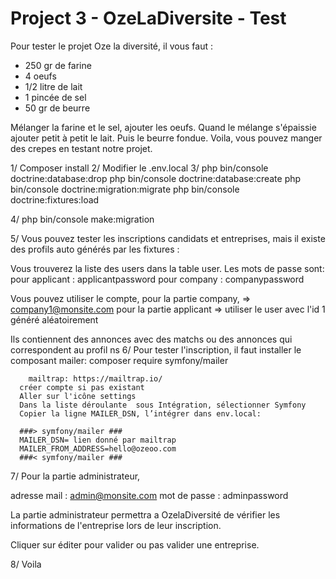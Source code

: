 # Project 3 - OzeLaDiversite - Test

Pour tester le projet Oze la diversité, il vous faut :

  - 250 gr de farine
  - 4 oeufs
  - 1/2 litre de lait
  - 1 pincée de sel
  - 50 gr de beurre
  
Mélanger la farine et le sel, ajouter les oeufs. Quand le mélange s'épaissie ajouter petit à petit le lait. Puis le beurre fondue.
Voila, vous pouvez manger des crepes en testant notre projet.

1/ Composer install
2/ Modifier le .env.local
3/ php bin/console doctrine:database:drop
   php bin/console doctrine:database:create
   php bin/console doctrine:migration:migrate
   php bin/console doctrine:fixtures:load
   
4/ php bin/console make:migration

5/ Vous pouvez tester les inscriptions candidats et entreprises, mais il existe des profils auto générés par les fixtures :

  Vous trouverez la liste des users dans la table user.
  Les mots de passe sont: 
    pour applicant : applicantpassword
    pour company : companypassword
    
 Vous pouvez utiliser le compte, pour la partie company, => company1@monsite.com
                                 pour la partie applicant => utiliser le user avec l'id 1 généré aléatoirement
                                 
 Ils contiennent des annonces avec des matchs ou des annonces qui correspondent au profil
 ns
 6/ Pour tester l'inscription, il faut installer le composant mailer: composer require symfony/mailer
 
        mailtrap: https://mailtrap.io/ 
      créer compte si pas existant
      Aller sur l'icône settings
      Dans la liste déroulante  sous Intégration, sélectionner Symfony
      Copier la ligne MAILER_DSN, l’intégrer dans env.local:

      ###> symfony/mailer ###
      MAILER_DSN= lien donné par mailtrap
      MAILER_FROM_ADDRESS=hello@ozeoo.com
      ###< symfony/mailer ###
      
7/ Pour la partie administrateur,

  adresse mail : admin@monsite.com
  mot de passe : adminpassword
  
  La partie administrateur permettra a OzelaDiversité de vérifier les informations de l'entreprise lors de leur inscription.
  
  Cliquer sur éditer pour valider ou pas valider une entreprise.
  
8/ Voila

